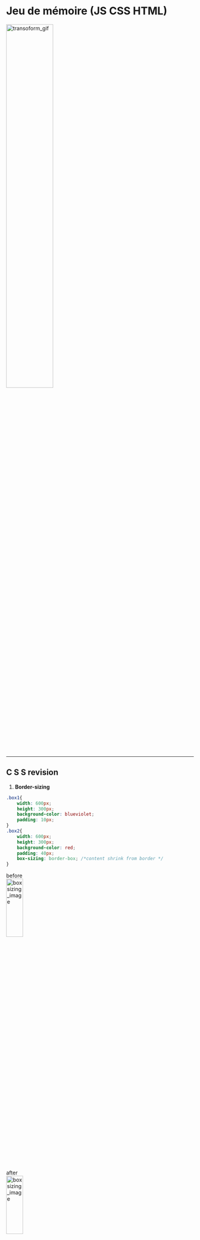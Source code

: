 # Jeu de mémoire (JS CSS HTML)

<img src="imagesMD/gameDemo-gif.gif" alt="transoform_gif" width="50%" height="50%"><br>

---

## C S S revision

1. **Border-sizing** <br>
```css
.box1{
    width: 600px;
    height: 300px;
    background-color: blueviolet;
    padding: 10px;
}
.box2{
    width: 600px;
    height: 300px;
    background-color: red;
    padding: 40px;
    box-sizing: border-box; /*content shrink from border */
}
```
before <br>
<img src="imagesMD/boxsizing borderbox before.PNG" alt="boxsizing_image" width="30%" height="20%"><br>
after <br>
<img src="imagesMD/boxsizing borderbox after.PNG" alt="boxsizing_image" width="30%" height="20%"><br>

2. **Position**
```css
.parent{
    position: relative;
}
.child1{
    position: absolute;
    top: 0;
    right: 0;
}
```
<img src="imagesMD/position relative.PNG" alt="positions_image" width="30%" height="20%"><br>

3. **Transition** <br>
transition: [transition-property] [transition-duration] [transition-timing-function] [transition-delay];
NOT = width : auto, display : none

```css
.two{
    transition: transform 0.5s;
}
.two:hover{
/* transform: scale(1.5);  x y axis */
    transform: scale(1.1, 1);/*x axis only*/
}
.three{
    transition: 0.5s;
}
.three:hover{
    transform: translate(10px, 10px);
}
.four{
    transition: transform 0.5s;
}
.four:hover{
    transform: rotate(10deg);
}
```

<img src="imagesMD/transition.PNG" alt="transition_image" width="30%" height="20%"><br>

4. **Transform**
```css
.one:hover{
            transform: translateX(100px);
            transition: 2s;
        }
        .two:hover{
            transform: rotate(360deg);
            transition: 2s;
        }
        .three:hover{
            transform: rotateX(360deg);
            transition: 2s;
        }
        .four:hover{
            transform: rotateY(360deg);
            transition: 2s;
        }
```
<img src="imagesMD/transform-gif.gif" alt="transoform_gif" width="80%" height="80%"><br>

---
---
<details open>
    <summary> CSS story ?</summary>
    <br>
    
**Global Styles**

    This section applies to all elements on the page. It removes default browser padding and margin, and box-sizing: border-box ensures that padding and borders are included within an element's specified width and height, simplifying layout calculations.

**Body Styling**

    The body is set to take up the full height of the viewport (100vh) and has a blueviolet background. display: flex makes it a flex container, which is often used to easily center content within the body.

**Memory Game Container**

    This defines the main container for the memory game cards. It's a fixed-size square (640px by 640px) that's centered horizontally (margin: auto when display: flex is on the parent body). It's also a flex container that allows its items (.memory-card) to wrap to the next line, creating a grid-like layout. perspective: 1000px is crucial for 3D transformations, giving a sense of depth when cards flip.

**Memory Card Styling**

    This styles each individual memory card:

    Sizing and Spacing (d): Each card takes up roughly 25% of the width and 33.333% of the height of the .memory-game container, with 10px subtracted for margins. The margin: 5px creates spacing around each card.
    Positioning (c): position: relative is set so that its child elements (the front and back faces) can be absolutely positioned relative to the card itself.
    Initial State & Hover Effect (d): transform: scale(1) is the default size. When a card is :active (clicked or touched), it slightly shrinks (scale(0.97)) with a quick transition, providing visual feedback.
    3D Transformations (e 3d):
        transform-style: preserve-3d ensures that child elements (faces) participate in the 3D space.
        transition: transform .5s makes any transform changes (like flipping or scaling) happen smoothly over half a second.
    Flipping: When the .flip class is added (presumably by JavaScript), the card rotates 180 degrees around its Y-axis, creating the flip animation.

**Card Faces Styling**

    This styles the two sides of each card:

    Both faces take up 100% of the card's width and height and are position: absolute so they overlap exactly. They have padding, rounded corners, and a dark purple background.
    backface-visibility: hidden (f): This is crucial for the flip animation. It hides the back of an element when it's rotated away from the viewer. This means when the .front-face is showing, you don't see the .back-face peeking through the "backside" of the .front-face, and vice-versa.
    Initial Front Face Rotation (g): The .front-face is initially rotateY(180deg). This means it starts flipped over, so when the card itself is not flipped (transform: rotateY(0deg)), you see the .back-face. When the card is flipped (transform: rotateY(180deg)), the .front-face will rotate back into view.

    In Summary

    This CSS code sets up a responsive memory game layout using Flexbox for arrangement and sophisticated 3D transform properties (like rotateY, perspective, transform-style, and backface-visibility) to create smooth, realistic card-flipping animations. It handles the initial layout, spacing, and the visual feedback for clicking cards, preparing the stage for JavaScript to control the actual game logic and add/remove the .flip class.

</details>

## **C S S**
```css
/* Universal Box Model Reset */
* {
  padding: 0;
  margin: 0;
  box-sizing: border-box;
}

/* Body Styling for Centering */
body {
  height: 100vh;
  background-color: blueviolet;
  display: flex;
}

/* Memory Game Container Layout and Sizing */
.memory-game {
  width: 640px;
  height: 640px;
  margin: auto;
  display: flex;
  flex-wrap: wrap;
  perspective: 1000px; /* Establishes a 3D perspective for child elements */
}

/* Individual Memory Card Sizing, Positioning, and 3D Transforms */
.memory-card {
  width: calc(25% - 10px);
  height: calc(33.333% - 10px);
  margin: 5px;
  position: relative;
  transform: scale(1);
  transform-style: preserve-3d; /* Ensures children are positioned in 3D space */
  transition: transform 0.5s; /* Smooth transition for transform properties */
}

/* Active State for Memory Cards (Click/Tap Effect) */
.memory-card:active {
  transform: scale(0.97);
  transition: transform 0.2s;
}

/* Flip Animation for Memory Cards */
.memory-card.flip {
  transform: rotateY(180deg); /* Rotates the card to reveal the other side */
}

/* Styling for Front and Back Faces of Memory Cards */
.front-face,
.back-face {
  width: 100%;
  height: 100%;
  padding: 20px;
  border-radius: 5px;
  position: absolute;
  background-color: rgb(73, 54, 91);
  backface-visibility: hidden; /* Hides the back of an element when facing away */
}

/* Initial Orientation of the Front Face */
.front-face {
  transform: rotateY(180deg); /* Starts the front face rotated, so the back face is visible by default */
}
```

---
---

## JavaScript
```js
const cards = document.querySelectorAll('.memory-card');
let hasFlippedCard = false;
let previouslyClickedCard, currentlyClickedCard; 
let lockBoard = false; //5

function flipCard(){
    if(lockBoard) return; //5
    if(this === previouslyClickedCard) return; //6
    this.classList.add('flip');
    if(!hasFlippedCard){
        hasFlippedCard = true; //2 first click
        previouslyClickedCard = this;
        return;
    }
    currentlyClickedCard = this; // second click
    checkForMatch();
}
function checkForMatch(){
    let isMatch = previouslyClickedCard.dataset.framework === currentlyClickedCard.dataset.framework; // 4do cards match
    isMatch ? disableCards(): unflipCards() // 4condition expr1true expr2false
}
function disableCards(){
    previouslyClickedCard.removeEventListener('click', flipCard);
    currentlyClickedCard.removeEventListener('click', flipCard);
    resetBoard(); //7
}
function unflipCards(){
    lockBoard = true; //5
    setTimeout(() =>{
        previouslyClickedCard.classList.remove('flip');
        currentlyClickedCard.classList.remove('flip');
        resetBoard(); //7
    }, 1500);
}
function resetBoard(){ //7
    [hasFlippedCard, lockBoard] = [false, false];
    [previouslyClickedCard, currentlyClickedCard] = [null, null];
}
(function shuffleCards(){ //8
    cards.forEach(card => {
        let randomPosition = Math.floor(Math.random() * 12);
        card.style.order = randomPosition;
    })
})();
cards.forEach(card => card.addEventListener('click', flipCard));

// do cards match ?
// console.log(firstCard.dataset.framework)
// 2 console.log({hasFlippedCard, firstCard, message: 'First click'}); @@first click/second 
// 3 console.log(secondCard.dataset.framework); @@second click from data-HTML
```

<details open>
    <summary> JS story ?</summary>
    <br>

    Initialization:
        cards: Selects all game cards.
        hasFlippedCard: false (no card is currently flipped, waiting for the first click).
        firstCard, secondCard: null (no cards selected yet).
        lockBoard: false (the board is not locked, allowing clicks).

    Shuffling (on load):
        (function shuffleCards(){...})();: This immediately shuffles the cards randomly on the board when the page loads by assigning order CSS property to each card.

    Event Listeners:
        cards.forEach(card => card.addEventListener('click', flipCard));: Each card is set up to call the flipCard function when clicked.

    First Card Click (flipCard function):
        A card is clicked.
        if(lockBoard) return;: Board is not locked, so it continues.
        if(this === firstCard) return;: This is the first click, so firstCard is null. It continues.
        this.classList.add('flip');: The clicked card gets the 'flip' CSS class, showing its face.
        if(!hasFlippedCard) is true (because hasFlippedCard is false).
            hasFlippedCard = true;: Now we know one card is flipped.
            firstCard = this;: The clicked card is stored as firstCard.
            return;: The function exits, waiting for the second click.

    Second Card Click (flipCard function):
        Another card is clicked.
        if(lockBoard) return;: Board is not locked, continues.
        if(this === firstCard) return;: If the user clicks the same card again, it returns. Assuming it's a different card, it continues.
        this.classList.add('flip');: The second clicked card also flips.
        if(!hasFlippedCard) is false (because it's now true from the first click).
        secondCard = this;: The newly clicked card is stored as secondCard.
        checkForMatch();: This function is called to see if the two cards match.

    Checking for Match (checkForMatch function):
        let isMatch = firstCard.dataset.framework === secondCard.dataset.framework;: Compares the data-framework attribute of the two flipped cards.
        isMatch ? disableCards() : unflipCards();:
            If isMatch is true (Match Found): disableCards() is called.
                firstCard.removeEventListener(...), secondCard.removeEventListener(...): The matched cards can no longer be clicked.
                resetBoard();: The board state is reset.
            If isMatch is false (No Match): unflipCards() is called.
                lockBoard = true;: The board is locked (prevents further clicks during the unflip animation).
                setTimeout(...): After 1.5 seconds:
                    firstCard.classList.remove('flip'), secondCard.classList.remove('flip'): Both cards flip back face down.
                    resetBoard();: The board state is reset.

    Resetting the Board (resetBoard function):
        [hasFlippedCard, lockBoard] = [false, false];: Resets these flags, preparing for the next pair of clicks.
        [firstCard, secondCard] = [null, null];: Clears the references to the previously flipped cards.

Value Shifting Summary:

    hasFlippedCard: Toggles between false (initial, after reset) and true (after the first card is flipped).
    firstCard, secondCard: Store references to the actual DOM elements of the flipped cards, then reset to null after a match or mismatch.
    lockBoard: true temporarily during the unflipCards() animation to prevent new clicks, then false after reset.
</details>

